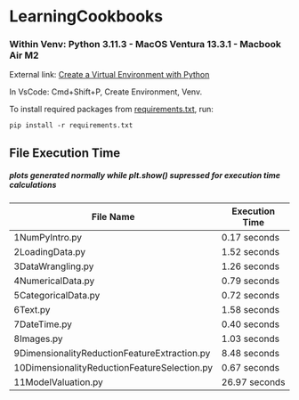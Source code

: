 # LearningCookbooks
### Within Venv: Python 3.11.3 - MacOS Ventura 13.3.1 - Macbook Air M2

External link: [Create a Virtual Environment with Python](https://gist.github.com/loic-nazaries/c25ce9f7b01b107573796b026522a3ad#file-create_a_virtual_environment_with_python-md)

In VsCode: Cmd+Shift+P, Create Environment, Venv.

To install required packages from [requirements.txt](requirements.txt), run:

    pip install -r requirements.txt

## File Execution Time
##### plots generated normally while plt.show() supressed for execution time calculations

| File Name | Execution Time |
| --- | --- |
| 1NumPyIntro.py | 0.17 seconds |
| 2LoadingData.py | 1.52 seconds |
| 3DataWrangling.py | 1.26 seconds |
| 4NumericalData.py | 0.79 seconds |
| 5CategoricalData.py | 0.72 seconds |
| 6Text.py | 1.58 seconds |
| 7DateTime.py | 0.40 seconds |
| 8Images.py | 1.03 seconds |
| 9DimensionalityReductionFeatureExtraction.py | 8.48 seconds |
| 10DimensionalityReductionFeatureSelection.py | 0.67 seconds |
| 11ModelValuation.py | 26.97 seconds |
